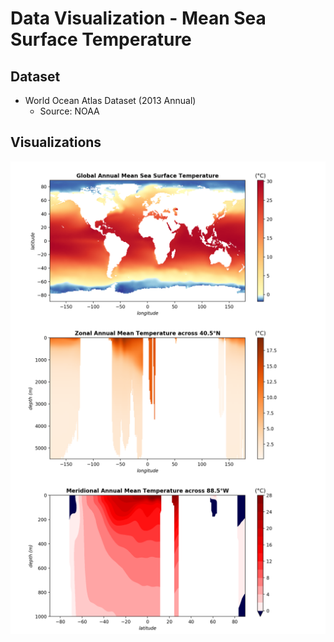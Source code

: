 # Data Visualization - Mean Sea Surface Temperature

## Dataset
- World Ocean Atlas Dataset (2013 Annual)
  - Source: NOAA

## Visualizations
<img src="https://github.com/b02209015/DV_meanSeaSurfaceT/blob/master/avgT_global.png" align="middle">
<img src="https://github.com/b02209015/DV_meanSeaSurfaceT/blob/master/avgT_zonal.png" align="middle">
<img src="https://github.com/b02209015/DV_meanSeaSurfaceT/blob/master/avgT_meridional.png" align="middle">
